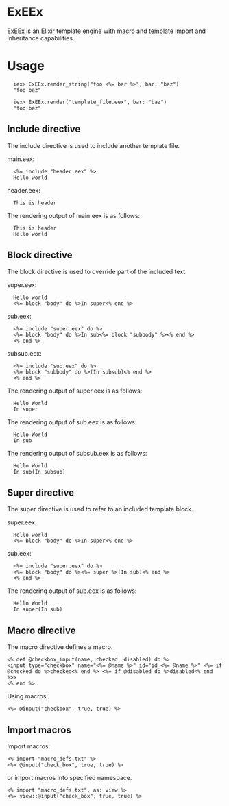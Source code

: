# ExEEx

ExEEx is an Elixir template engine with macro and template import and
inheritance capabilities.


# Usage

      iex> ExEEx.render_string("foo <%= bar %>", bar: "baz")
      "foo baz"

      iex> ExEEx.render("template_file.eex", bar: "baz")
      "foo baz"


## Include directive

The include directive is used to include another template file.

main.eex:

      <%= include "header.eex" %>
      Hello world

header.eex:

      This is header

The rendering output of main.eex is as follows:

      This is header
      Hello world

## Block directive

The block directive is used to override part of the included text.

super.eex:

      Hello world
      <%= block "body" do %>In super<% end %>

sub.eex:

      <%= include "super.eex" do %>
      <%= block "body" do %>In sub<%= block "subbody" %><% end %>
      <% end %>

subsub.eex:

      <%= include "sub.eex" do %>
      <%= block "subbody" do %>(In subsub)<% end %>
      <% end %>

The rendering output of super.eex is as follows:

      Hello World
      In super

The rendering output of sub.eex is as follows:

      Hello World
      In sub

The rendering output of subsub.eex is as follows:

      Hello World
      In sub(In subsub)

## Super directive

The super directive is used to refer to an included template block.

super.eex:

      Hello world
      <%= block "body" do %>In super<% end %>

sub.eex:

      <%= include "super.eex" do %>
      <%= block "body" do %><%= super %>(In sub)<% end %>
      <% end %>

The rendering output of sub.eex is as follows:

      Hello World
      In super(In sub)

## Macro directive

The macro directive defines a macro.

    <% def @checkbox_input(name, checked, disabled) do %>
    <input type="checkbox" name="<%= @name %>" id="id_<%= @name %>" <%= if @checked do %>checked<% end %> <%= if @disabled do %>disabled<% end %>>
    <% end %>

Using macros:

    <%= @input("checkbox", true, true) %>

## Import macros

Import macros:

    <% import "macro_defs.txt" %>
    <%= @input("check_box", true, true) %>

or import macros into specified namespace.

    <% import "macro_defs.txt", as: view %>
    <%= view::@input("check_box", true, true) %>
